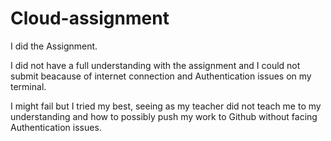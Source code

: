 # Cloud-assignment

I did the Assignment.


I did not have a full understanding with the assignment and I could not submit beacause of internet connection and Authentication issues on my terminal.


I might fail but I tried my best, seeing as my teacher did not teach me to my understanding and how to possibly push my work to Github without facing Authentication issues.
